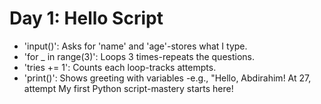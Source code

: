 # Day 1: Hello Script
- 'input()': Asks for 'name' and 'age'-stores what I type.
- 'for _ in range(3)': Loops 3 times-repeats the questions.
- 'tries += 1': Counts each loop-tracks attempts.
- 'print()': Shows  greeting with variables -e.g., "Hello, Abdirahim! At 27, attempt My first Python script-mastery starts here!